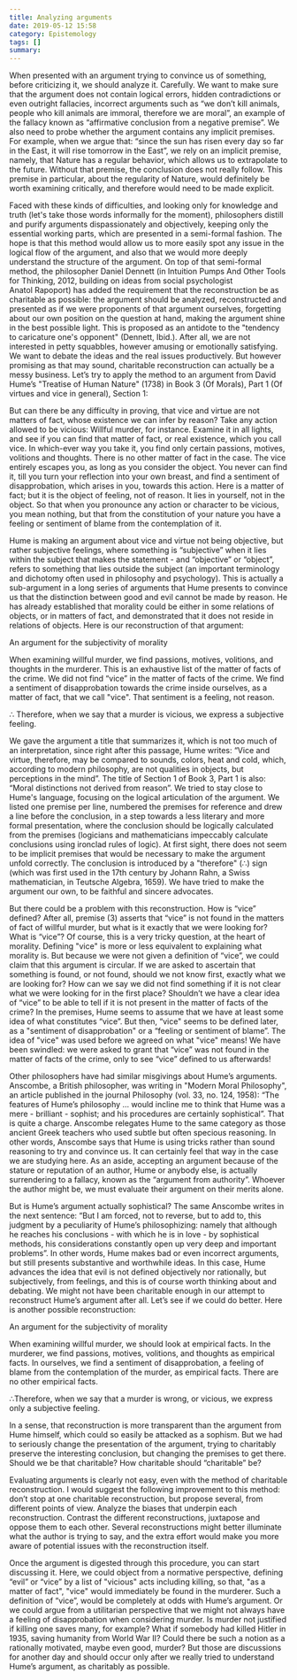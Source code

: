 ```yaml
---
title: Analyzing arguments
date: 2019-05-12 15:58
category: Epistemology
tags: []
summary: 
---
```

When presented with an argument trying to convince us of something, before criticizing it, we should analyze it. Carefully. We want to make sure that the argument does not contain logical errors, hidden contradictions or even outright fallacies, incorrect arguments such as “we don’t kill animals, people who kill animals are immoral, therefore we are moral”, an example of the fallacy known as “affirmative conclusion from a negative premise”. We also need to probe whether the argument contains any implicit premises. For example, when we argue that: “since the sun has risen every day so far in the East, it will rise tomorrow in the East”, we rely on an implicit premise, namely, that Nature has a regular behavior, which allows us to extrapolate to the future. Without that premise, the conclusion does not really follow. This premise in particular, about the regularity of Nature, would definitely be worth examining critically, and therefore would need to be made explicit.

Faced with these kinds of difficulties, and looking only for knowledge and truth (let's take those words informally for the moment), philosophers distill and purify arguments dispassionately and objectively, keeping only the essential working parts, which are presented in a semi-formal fashion. The hope is that this method would allow us to more easily spot any issue in the logical flow of the argument, and also that we would more deeply understand the structure of the argument. On top of that semi-formal method, the philosopher Daniel Dennett (in Intuition Pumps And Other Tools for Thinking, 2012, building on ideas from social psychologist Anatol Rapoport) has added the requirement that the reconstruction be as charitable as possible: the argument should be analyzed, reconstructed and presented as if we were proponents of that argument ourselves, forgetting about our own position on the question at hand, making the argument shine in the best possible light. This is proposed as an antidote to the "tendency to caricature one's opponent" (Dennett, Ibid.). After all, we are not interested in petty squabbles, however amusing or emotionally satisfying. We want to debate the ideas and the real issues productively. But however promising as that may sound, charitable reconstruction can actually be a messy business. Let’s try to apply the method to an argument from David Hume’s "Treatise of Human Nature" (1738) in Book 3 (Of Morals), Part 1 (Of virtues and vice in general), Section 1:

But can there be any difficulty in proving, that vice and virtue are not matters of fact, whose existence we can infer by reason? Take any action allowed to be vicious: Willful murder, for instance. Examine it in all lights, and see if you can find that matter of fact, or real existence, which you call vice. In which-ever way you take it, you find only certain passions, motives, volitions and thoughts. There is no other matter of fact in the case. The vice entirely escapes you, as long as you consider the object. You never can find it, till you turn your reflection into your own breast, and find a sentiment of disapprobation, which arises in you, towards this action. Here is a matter of fact; but it is the object of feeling, not of reason. It lies in yourself, not in the object. So that when you pronounce any action or character to be vicious, you mean nothing, but that from the constitution of your nature you have a feeling or sentiment of blame from the contemplation of it.

Hume is making an argument about vice and virtue not being objective, but rather subjective feelings, where something is “subjective” when it lies within the subject that makes the statement - and “objective” or “object”, refers to something that lies outside the subject (an important terminology and dichotomy often used in philosophy and psychology). This is actually a sub-argument in a long series of arguments that Hume presents to convince us that the distinction between good and evil cannot be made by reason. He has already established that morality could be either in some relations of objects, or in matters of fact, and demonstrated that it does not reside in relations of objects. Here is our reconstruction of that argument:

An argument for the subjectivity of morality

When examining willful murder, we find passions, motives, volitions, and thoughts in the murderer.
This is an exhaustive list of the matter of facts of the crime.
We did not find “vice” in the matter of facts of the crime.
We find a sentiment of disapprobation towards the crime inside ourselves, as a matter of fact, that we call "vice".
That sentiment is a feeling, not reason.


∴ Therefore, when we say that a murder is vicious, we express a subjective feeling.

We gave the argument a title that summarizes it, which is not too much of an interpretation, since right after this passage, Hume writes: “Vice and virtue, therefore, may be compared to sounds, colors, heat and cold, which, according to modern philosophy, are not qualities in objects, but perceptions in the mind”. The title of Section 1 of Book 3, Part 1 is also: “Moral distinctions not derived from reason”. We tried to stay close to Hume's language, focusing on the logical articulation of the argument. We listed one premise per line, numbered the premises for reference and drew a line before the conclusion, in a step towards a less literary and more formal presentation, where the conclusion should be logically calculated from the premises (logicians and mathematicians impeccably calculate conclusions using ironclad rules of logic). At first sight, there does not seem to be implicit premises that would be necessary to make the argument unfold correctly. The conclusion is introduced by a "therefore" (∴) sign (which was first used in the 17th century by Johann Rahn, a Swiss mathematician, in Teutsche Algebra, 1659). We have tried to make the argument our own, to be faithful and sincere advocates.

But there could be a problem with this reconstruction. How is “vice” defined? After all, premise (3) asserts that “vice” is not found in the matters of fact of willful murder, but what is it exactly that we were looking for? What is “vice”? Of course, this is a very tricky question, at the heart of morality. Defining "vice" is more or less equivalent to explaining what morality is. But because we were not given a definition of “vice”, we could claim that this argument is circular. If we are asked to ascertain that something is found, or not found, should we not know first, exactly what we are looking for? How can we say we did not find something if it is not clear what we were looking for in the first place? Shouldn’t we have a clear idea of “vice” to be able to tell if it is not present in the matter of facts of the crime? In the premises, Hume seems to assume that we have at least some idea of what constitutes “vice”. But then, “vice" seems to be defined later, as a "sentiment of disapprobation" or a “feeling or sentiment of blame”. The idea of "vice" was used before we agreed on what "vice" means! We have been swindled: we were asked to grant that “vice” was not found in the matter of facts of the crime, only to see “vice” defined to us afterwards!

Other philosophers have had similar misgivings about Hume’s arguments. Anscombe, a British philosopher, was writing in "Modern Moral Philosophy", an article published in the journal Philosophy (vol. 33, no. 124, 1958): “The features of Hume’s philosophy … would incline me to think that Hume was a mere - brilliant - sophist; and his procedures are certainly sophistical”. That is quite a charge. Anscombe relegates Hume to the same category as those ancient Greek teachers who used subtle but often specious reasoning. In other words, Anscombe says that Hume is using tricks rather than sound reasoning to try and convince us. It can certainly feel that way in the case we are studying here. As an aside, accepting an argument because of the stature or reputation of an author, Hume or anybody else, is actually surrendering to a fallacy, known as the “argument from authority”. Whoever the author might be, we must evaluate their argument on their merits alone.

But is Hume’s argument actually sophistical? The same Anscombe writes in the next sentence: “But I am forced, not to reverse, but to add to, this judgment by a peculiarity of Hume’s philosophizing: namely that although he reaches his conclusions - with which he is in love - by sophistical methods, his considerations constantly open up very deep and important problems”. In other words, Hume makes bad or even incorrect arguments, but still presents substantive and worthwhile ideas. In this case, Hume advances the idea that evil is not defined objectively nor rationally, but subjectively, from feelings, and this is of course worth thinking about and debating. We might not have been charitable enough in our attempt to reconstruct Hume’s argument after all. Let’s see if we could do better. Here is another possible reconstruction:

An argument for the subjectivity of morality

When examining willful murder, we should look at empirical facts.
In the murderer, we find passions, motives, volitions, and thoughts as empirical facts.
In ourselves, we find a sentiment of disapprobation, a feeling of blame from the contemplation of the murder, as empirical facts.
There are no other empirical facts.


∴Therefore, when we say that a murder is wrong, or vicious, we express only a subjective feeling.

In a sense, that reconstruction is more transparent than the argument from Hume himself, which could so easily be attacked as a sophism. But we had to seriously change the presentation of the argument, trying to charitably preserve the interesting conclusion, but changing the premises to get there. Should we be that charitable? How charitable should “charitable” be?

Evaluating arguments is clearly not easy, even with the method of charitable reconstruction. I would suggest the following improvement to this method: don’t stop at one charitable reconstruction, but propose several, from different points of view. Analyze the biases that underpin each reconstruction. Contrast the different reconstructions, juxtapose and oppose them to each other. Several reconstructions might better illuminate what the author is trying to say, and the extra effort would make you more aware of potential issues with the reconstruction itself.

Once the argument is digested through this procedure, you can start discussing it. Here, we could object from a normative perspective, defining “evil” or “vice” by a list of "vicious" acts including killing, so that, "as a matter of fact", "vice" would immediately be found in the murderer. Such a definition of “vice”, would be completely at odds with Hume’s argument. Or we could argue from a utilitarian perspective that we might not always have a feeling of disapprobation when considering murder. Is murder not justified if killing one saves many, for example? What if somebody had killed Hitler in 1935, saving humanity from World War II? Could there be such a notion as a rationally motivated, maybe even good, murder? But those are discussions for another day and should occur only after we really tried to understand Hume’s argument, as charitably as possible.
